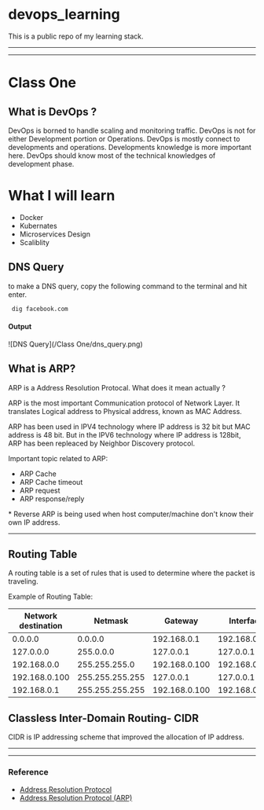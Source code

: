 # devops_learning
This is a public repo of my learning stack. 

---
___



# Class One
## What is DevOps ?
DevOps is borned to handle scaling and monitoring traffic. DevOps is not for either Development portion or Operations. DevOps is mostly connect to developments and operations. Developments knowledge  is more important here. DevOps should know most of the technical knowledges of development phase.

# What I will learn

* Docker
* Kubernates
* Microservices Design
* Scaliblity

## DNS Query
to make a DNS query, copy the following command to the terminal and hit enter.

```bash
 dig facebook.com
 ```

#### Output
![DNS Query](/Class One/dns_query.png)

## What is ARP?
ARP is a Address Resolution Protocal. What does it mean actually ? 

ARP is the most important Communication protocol of Network Layer. It translates Logical address to Physical address, known as MAC Address. 

ARP has been used in IPV4 technology where IP address is 32 bit but MAC address is 48 bit. But in the IPV6 technology where IP address is 128bit, ARP has been repleaced by Neighbor Discovery protocol.


Important topic related to ARP:
* ARP Cache
* ARP Cache timeout
* ARP request
* ARP response/reply

\* Reverse ARP is being used when host computer/machine don't know their own IP address. 

___


## Routing Table
A routing table is a set of rules that is used to determine where the packet is traveling. 

Example of Routing Table:

|Network destination | Netmask| Gateway | Interface |
|---|---|---|---
|0.0.0.0|0.0.0.0|192.168.0.1|192.168.0.100|
|127.0.0.0|	255.0.0.0|127.0.0.1|127.0.0.1|
|192.168.0.0| 255.255.255.0|	192.168.0.100| 192.168.0.100|
|192.168.0.100|	255.255.255.255|	127.0.0.1|	127.0.0.1|
|192.168.0.1|	255.255.255.255|	192.168.0.100|	192.168.0.100|



## Classless Inter-Domain Routing- CIDR
CIDR is IP addressing scheme that improved the allocation of IP address. 















___
___
### Reference

* [Address Resolution Protocol](https://en.wikipedia.org/wiki/Address_Resolution_Protocol)
* [Address Resolution Protocol (ARP)](https://searchnetworking.techtarget.com/definition/Address-Resolution-Protocol-ARP)